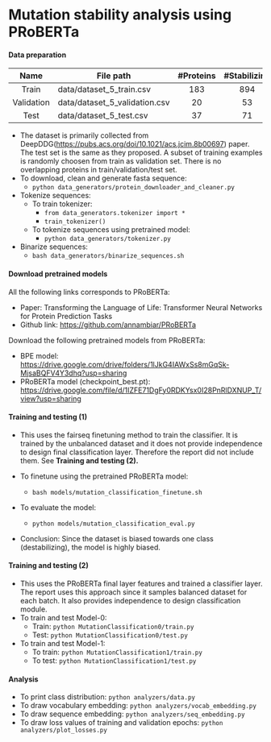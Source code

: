 # Mutation stability analysis using PRoBERTa

#### Data preparation

|    Name    | File path                     | #Proteins | #Stabilizing | #Destabilizing |
| :--------: | ----------------------------- | :-------: | :----------: | :------------: |
|   Train   | data/dataset_5_train.csv      |    183    |     894     |      3119      |
| Validation | data/dataset_5_validation.csv |    20    |      53      |      277      |
|    Test    | data/dataset_5_test.csv       |    37    |      71      |      183      |

* The dataset is primarily collected from DeepDDG(https://pubs.acs.org/doi/10.1021/acs.jcim.8b00697) paper. The test set is the same as they proposed. A subset of training examples is randomly choosen from train as validation set. There is no overlapping proteins in train/validation/test set.
* To download, clean and generate fasta sequence:
  * `python data_generators/protein_downloader_and_cleaner.py`
* Tokenize sequences:
  * To train tokenizer:
    * `from data_generators.tokenizer import *`
    * `train_tokenizer()`
  * To tokenize sequences using pretrained model:
    * `python data_generators/tokenizer.py`
* Binarize sequences:
  * `bash data_generators/binarize_sequences.sh`

#### Download pretrained models

All the following links corresponds to PRoBERTa:

* Paper: Transforming the Language of Life: Transformer Neural Networks for Protein Prediction Tasks
* Github link: https://github.com/annambiar/PRoBERTa

Download the following pretrained models from PRoBERTa:

* BPE model: https://drive.google.com/drive/folders/1lJkG4IAWxSs8mGqSk-MjsaBQFV4Y3dhq?usp=sharing
* PRoBERTa model (checkpoint_best.pt): https://drive.google.com/file/d/1IZFE71DgFy0RDKYsx0I28PnRlDXNUP_T/view?usp=sharing

#### Training and testing (1)

* This uses the fairseq finetuning method to train the classifier. It is trained by the unbalanced dataset and it does not provide independence to design final classification layer. Therefore the report did not include them. See **Training and testing (2).**
* To finetune using the pretrained PRoBERTa model:

  * `bash models/mutation_classification_finetune.sh`
* To evaluate the model:

  * `python models/mutation_classification_eval.py`
* Conclusion: Since the dataset is biased towards one class (destabilizing), the model is highly biased.

#### Training and testing (2)

* This uses the PRoBERTa final layer features and trained a classifier layer. The report uses this approach since it samples balanced dataset for each batch. It also provides independence to design classification module.
* To train and test Model-0:
  * Train: `python MutationClassification0/train.py`
  * Test: `python MutationClassification0/test.py`
* To train and test Model-1:
  * To train: `python MutationClassification1/train.py`
  * To test: `python MutationClassification1/test.py`

#### Analysis

* To print class distribution: `python analyzers/data.py`
* To draw vocabulary embedding: `python analyzers/vocab_embedding.py`
* To draw sequence embedding: `python analyzers/seq_embedding.py`
* To draw loss values of training and validation epochs: `python analyzers/plot_losses.py`

